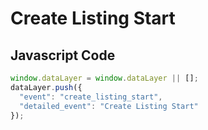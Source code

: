 # Create Listing Start

### 

## Javascript Code
```js
window.dataLayer = window.dataLayer || [];
dataLayer.push({
  "event": "create_listing_start",
  "detailed_event": "Create Listing Start"
});
```








